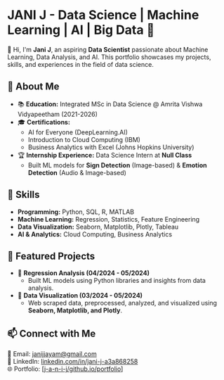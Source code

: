 # JANI J - Data Science | Machine Learning | AI | Big Data 🚀

👋 Hi, I'm **Jani J**, an aspiring **Data Scientist** passionate about Machine Learning, Data Analysis, and AI. This portfolio showcases my projects, skills, and experiences in the field of data science.

## 📌 About Me
- 📚 **Education:** Integrated MSc in Data Science @ Amrita Vishwa Vidyapeetham (2021-2026)
- 🎓 **Certifications:**
  - AI for Everyone (DeepLearning.AI)
  - Introduction to Cloud Computing (IBM)
  - Business Analytics with Excel (Johns Hopkins University)
- 🏆 **Internship Experience:** Data Science Intern at **Null Class**
  - Built ML models for **Sign Detection** (Image-based) & **Emotion Detection** (Audio & Image-based)

## 🔧 Skills
- **Programming:** Python, SQL, R, MATLAB
- **Machine Learning:** Regression, Statistics, Feature Engineering
- **Data Visualization:** Seaborn, Matplotlib, Plotly, Tableau
- **AI & Analytics:** Cloud Computing, Business Analytics

## 📂 Featured Projects
- 🔹 **Regression Analysis (04/2024 - 05/2024)**  
  - Built ML models using Python libraries and insights from data analysis.
- 🔹 **Data Visualization (03/2024 - 05/2024)**  
  - Web scraped data, preprocessed, analyzed, and visualized using **Seaborn, Matplotlib, and Plotly**.

## 📫 Connect with Me
📧 Email: [janijjayam@gmail.com](mailto:janijjayam@gmail.com)  
💼 LinkedIn: [linkedin.com/in/jani-j-a3a868258](https://www.linkedin.com/in/jani-j-a3a868258)  
🌐 Portfolio: [[j-a-n-i-j/github.io/portfolio](https://j-a-n-i-j.github.io/portfolio/)]  
